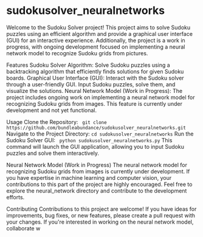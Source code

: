 # sudokusolver_neuralnetworks

Welcome to the Sudoku Solver project! This project aims to solve Sudoku puzzles using an efficient algorithm and provide a graphical user interface (GUI) for an interactive experience. Additionally, the project is a work in progress, with ongoing development focused on implementing a neural network model to recognize Sudoku grids from pictures.

Features
Sudoku Solver Algorithm: Solve Sudoku puzzles using a backtracking algorithm that efficiently finds solutions for given Sudoku boards.
Graphical User Interface (GUI): Interact with the Sudoku solver through a user-friendly GUI. Input Sudoku puzzles, solve them, and visualize the solutions.
Neural Network Model (Work in Progress): The project includes ongoing work on implementing a neural network model for recognizing Sudoku grids from images. This feature is currently under development and not yet functional.

Usage
Clone the Repository:
`
git clone https://github.com/bundleabundance/sudokusolver_neuralnetworks.git`
Navigate to the Project Directory:
`
cd sudokusolver_neuralnetworks
`
Run the Sudoku Solver GUI:
`
python sudokusolver_neuralnetworks.py`
This command will launch the GUI application, allowing you to input Sudoku puzzles and solve them interactively.

Neural Network Model (Work in Progress)
The neural network model for recognizing Sudoku grids from images is currently under development. If you have expertise in machine learning and computer vision, your contributions to this part of the project are highly encouraged. Feel free to explore the neural_network directory and contribute to the development efforts.

Contributing
Contributions to this project are welcome! If you have ideas for improvements, bug fixes, or new features, please create a pull request with your changes. If you're interested in working on the neural network model, collaborate w
